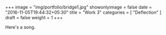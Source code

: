 +++
image = "img/portfolio/bridge1.jpg"
showonlyimage = false
date = "2016-11-05T19:44:32+05:30"
title = "Work 3"
categories = [ "Deflection" ]
draft = false
weight = 1
+++

Here's a song.